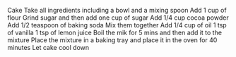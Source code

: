 Cake
Take all ingredients including a bowl and a mixing spoon
Add 1 cup of flour
Grind sugar and then add one cup of sugar
Add 1/4 cup cocoa powder
Add 1/2 teaspoon of baking soda
Mix them together
Add 1/4 cup of oil 
1 tsp of vanilla 
1 tsp of lemon juice
Boil the mik for 5 mins and then add it to the mixture
Place the mixture in a baking tray and place it in the oven for 40 minutes
Let cake cool down
